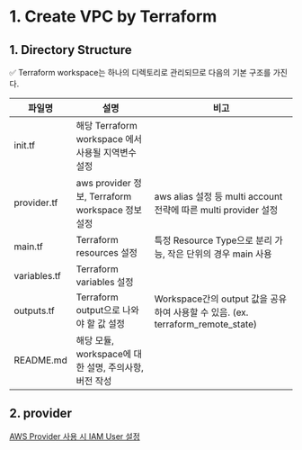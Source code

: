 # 1. Create VPC by Terraform

## 1. Directory Structure

✅ Terraform workspace는 하나의 디렉토리로 관리되므로 다음의 기본 구조를 가진다.

|파일명|설명|비고|
|-----|------|------|
|init.tf|해당 Terraform workspace 에서 사용될 지역변수 설정||
|provider.tf|aws provider 정보, Terraform workspace 정보 설정|aws alias 설정 등 multi account 전략에 따른 multi provider 설정|
|main.tf|Terraform resources 설정|특정 Resource Type으로 분리 가능, 작은 단위의 경우 main 사용|
|variables.tf|Terraform variables 설정||
|outputs.tf|Terraform output으로 나와야 할 값 설정|Workspace간의 output 값을 공유하여 사용할 수 있음. (ex. terraform_remote_state)|
|README.md|해당 모듈, workspace에 대한 설명, 주의사항, 버전 작성||


## 2. provider

[AWS Provider 사용 시 IAM User 설정](https://github.com/nari1021/learn-terraform-aws/tree/main/0.%20Terraform%20init%20settings#aws-provider-%EC%82%AC%EC%9A%A9-%EC%8B%9C-iam-user-%EC%84%A4%EC%A0%95)

